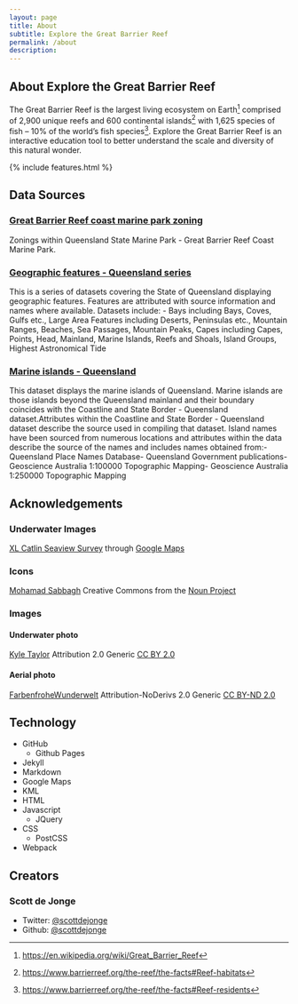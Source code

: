 ```yaml
---
layout: page
title: About
subtitle: Explore the Great Barrier Reef
permalink: /about
description: 
---
```


## About Explore the Great Barrier Reef

The Great Barrier Reef is the largest living ecosystem on Earth[^1] comprised of 2,900 unique reefs and 600 continental islands[^2] with 1,625 species of fish – 10% of the world’s fish species[^3]. Explore the Great Barrier Reef is an interactive education tool to better understand the scale and diversity of this natural wonder.

{% include features.html %}

## Data Sources

### [Great Barrier Reef coast marine park zoning](https://data.qld.gov.au/dataset/great-barrier-reef-coast-marine-park-zoning)

Zonings within Queensland State Marine Park - Great Barrier Reef Coast Marine Park.

### [Geographic features - Queensland series](https://data.qld.gov.au/dataset/geographic-features-queensland-series)

This is a series of datasets covering the State of Queensland displaying geographic features. Features are attributed with source information and names where available. Datasets include: - Bays including Bays, Coves, Gulfs etc., Large Area Features including Deserts, Peninsulas etc., Mountain Ranges, Beaches, Sea Passages, Mountain Peaks, Capes including Capes, Points, Head, Mainland, Marine Islands, Reefs and Shoals, Island Groups, Highest Astronomical Tide

### [Marine islands - Queensland](https://data.qld.gov.au/dataset/marine-islands-queensland)

This dataset displays the marine islands of Queensland. Marine islands are those islands beyond the Queensland mainland and their boundary coincides with the Coastline and State Border - Queensland dataset.Attributes within the Coastline and State Border - Queensland dataset describe the source used in compiling that dataset. Island names have been sourced from numerous locations and attributes within the data describe the source of the names and includes names obtained from:- Queensland Place Names Database- Queensland Government publications- Geoscience Australia 1:100000 Topographic Mapping- Geoscience Australia 1:250000 Topographic Mapping

## Acknowledgements

### Underwater Images

[XL Catlin Seaview Survey](http://catlinseaviewsurvey.com/) through [Google Maps](https://www.google.com.au/maps/)

### Icons

[Mohamad Sabbagh](https://thenounproject.com/Jetro/) Creative Commons from the [Noun Project](https://thenounproject.com/Msabbagh/collection/the-sea/?oq=reef&cidx=0&i=97733)

### Images

#### Underwater photo

[Kyle Taylor](https://www.flickr.com/photos/kyletaylor/) Attribution 2.0 Generic [CC BY 2.0](https://creativecommons.org/licenses/by/2.0/) 

#### Aerial photo

[FarbenfroheWunderwelt](https://www.flickr.com/photos/farbenfrohewunderwelt/) Attribution-NoDerivs 2.0 Generic [CC BY-ND 2.0](https://creativecommons.org/licenses/by-nd/2.0/) 

## Technology

* GitHub
  * Github Pages
* Jekyll
* Markdown
* Google Maps
* KML
* HTML
* Javascript
  * JQuery
* CSS
  * PostCSS
* Webpack

## Creators

### Scott de Jonge

* Twitter: [@scottdejonge](https://twitter.com/scottdejonge)
* Github: [@scottdejonge](https://github.com/scottdejonge)

[^1]: https://en.wikipedia.org/wiki/Great_Barrier_Reef
[^2]: https://www.barrierreef.org/the-reef/the-facts#Reef-habitats
[^3]: https://www.barrierreef.org/the-reef/the-facts#Reef-residents